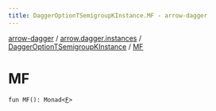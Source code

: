 ```yaml
---
title: DaggerOptionTSemigroupKInstance.MF - arrow-dagger
---
```


[arrow-dagger](../../index.html) / [arrow.dagger.instances](../index.html) / [DaggerOptionTSemigroupKInstance](index.html) / [MF](./-m-f.html)

# MF

`fun MF(): Monad<`[`F`](index.html#F)`>`